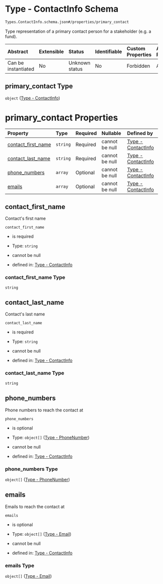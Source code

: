 # Type - ContactInfo Schema

```txt
Types.ContactInfo.schema.json#/properties/primary_contact
```

Type representation of a primary contact person for a stakeholder (e.g. a fund).

| Abstract            | Extensible | Status         | Identifiable | Custom Properties | Additional Properties | Access Restrictions | Defined In                                                                             |
| :------------------ | :--------- | :------------- | :----------- | :---------------- | :-------------------- | :------------------ | :------------------------------------------------------------------------------------- |
| Can be instantiated | No         | Unknown status | No           | Forbidden         | Allowed               | none                | [Stakeholder.schema.json\*](../objects/Stakeholder.schema.json "open original schema") |

## primary_contact Type

`object` ([Type - ContactInfo](stakeholder-1-properties-type---contactinfo.md))

# primary_contact Properties

| Property                                  | Type     | Required | Nullable       | Defined by                                                                                                                                 |
| :---------------------------------------- | :------- | :------- | :------------- | :----------------------------------------------------------------------------------------------------------------------------------------- |
| [contact_first_name](#contact_first_name) | `string` | Required | cannot be null | [Type - ContactInfo](contactinfo-properties-contact_first_name.md "Types.ContactInfo.schema.json#/properties/contact_first_name")          |
| [contact_last_name](#contact_last_name)   | `string` | Required | cannot be null | [Type - ContactInfo](contactinfo-properties-contact_last_name.md "Types.ContactInfo.schema.json#/properties/contact_last_name")            |
| [phone_numbers](#phone_numbers)           | `array`  | Optional | cannot be null | [Type - ContactInfo](contactinfo-properties-contactinfo---phone-number-array.md "Types.ContactInfo.schema.json#/properties/phone_numbers") |
| [emails](#emails)                         | `array`  | Optional | cannot be null | [Type - ContactInfo](contactinfo-properties-contactinfo---email-array.md "Types.ContactInfo.schema.json#/properties/emails")               |

## contact_first_name

Contact's first name

`contact_first_name`

- is required

- Type: `string`

- cannot be null

- defined in: [Type - ContactInfo](contactinfo-properties-contact_first_name.md "Types.ContactInfo.schema.json#/properties/contact_first_name")

### contact_first_name Type

`string`

## contact_last_name

Contact's last name

`contact_last_name`

- is required

- Type: `string`

- cannot be null

- defined in: [Type - ContactInfo](contactinfo-properties-contact_last_name.md "Types.ContactInfo.schema.json#/properties/contact_last_name")

### contact_last_name Type

`string`

## phone_numbers

Phone numbers to reach the contact at

`phone_numbers`

- is optional

- Type: `object[]` ([Type - PhoneNumber](issuer-properties-type---phonenumber.md))

- cannot be null

- defined in: [Type - ContactInfo](contactinfo-properties-contactinfo---phone-number-array.md "Types.ContactInfo.schema.json#/properties/phone_numbers")

### phone_numbers Type

`object[]` ([Type - PhoneNumber](issuer-properties-type---phonenumber.md))

## emails

Emails to reach the contact at

`emails`

- is optional

- Type: `object[]` ([Type - Email](issuer-properties-type---email.md))

- cannot be null

- defined in: [Type - ContactInfo](contactinfo-properties-contactinfo---email-array.md "Types.ContactInfo.schema.json#/properties/emails")

### emails Type

`object[]` ([Type - Email](issuer-properties-type---email.md))

